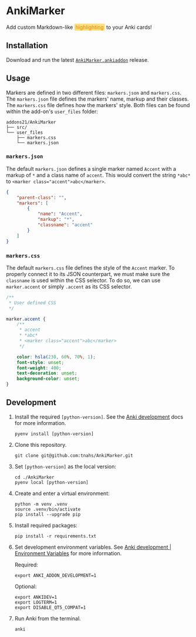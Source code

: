 # AnkiMarker

Add custom Markdown-like <span style="
    padding: 1px 3px;
    color: hsla(35, 100%, 45%, 1);
    background: hsla(45, 100%, 75%, 1);
    border-radius: 3px;
">highlighting</span> to your Anki cards!

## Installation

Download and run the latest [`AnkiMarker.ankiaddon`][releases] release.

## Usage

Markers are defined in two different files: `markers.json` and `markers.css`.
The `markers.json` file defines the markers' name, markup and their classes.
The `markers.css` file defines how the markers' style. Both files can be
found within the add-on's `user_files` folder:

```plaintext
addons21/AnkiMarker
├── src/
└── user_files
    ├── markers.css
    └── markers.json
```

### `markers.json`

The default `markers.json` defines a single marker named `Accent` with a markup
of `*` and a class name of `accent`. This would convert the string `*abc*` to
`<marker class="accent">abc</marker>`.

```json
{
    "parent-class": "",
    "markers": [
        {
            "name": "Accent",
            "markup": "*",
            "classname": "accent"
        }
    ]
}
```

### `markers.css`

The default `markers.css` file defines the style of the `Accent` marker. To
properly connect it to its JSON counterpart, we must make sure the `classname`
is used within the CSS selector. To do so, we can use `marker.accent` or simply
`.accent` as its CSS selector.

```css
/**
 * User defined CSS
 */

marker.accent {
    /**
     * accent
     * *abc*
     * <marker class="accent">abc</marker>
     */

    color: hsla(230, 60%, 70%, 1);
    font-style: unset;
    font-weight: 400;
    text-decoration: unset;
    background-color: unset;
}
```

## Development

1. Install the required `[python-version]`. See the [Anki development][anki-dev]
   docs for more information.

    ```shell
    pyenv install [python-version]
    ```

2. Clone this repository.

    ```shell
    git clone git@github.com:tnahs/AnkiMarker.git
    ```

3. Set `[python-version]` as the local version:

    ```shell
    cd ./AnkiMarker
    pyenv local [python-version]
    ```

4. Create and enter a virtual environment:

    ```shell
    python -m venv .venv
    source .venv/bin/activate
    pip install --upgrade pip
    ```

5. Install required packages:

    ```shell
    pip install -r requirements.txt
    ```

6. Set development environment variables. See
   [Anki development | Environment Variables][env-var] for more information.

    Required:

    ```shell
    export ANKI_ADDON_DEVELOPMENT=1
    ```

    Optional:

    ```shell
    export ANKIDEV=1
    export LOGTERM=1
    export DISABLE_QT5_COMPAT=1
    ```

7. Run Anki from the terminal.

    ```shell
    anki
    ```

[anki-dev]: https://github.com/ankitects/anki/blob/main/docs/development.md
[env-var]: https://github.com/ankitects/anki/blob/main/docs/development.md#environmental-variables
[releases]: https://github.com/tnahs/AnkiMarker/releases

